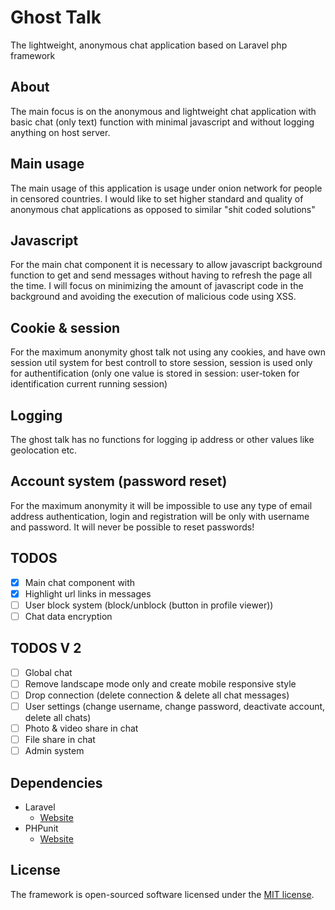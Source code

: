 # Ghost Talk
The lightweight, anonymous chat application based on Laravel php framework

## About
The main focus is on the anonymous and lightweight chat application with basic chat (only text) function with minimal javascript and without logging anything on host server.

## Main usage
The main usage of this application is usage under onion network for people in censored countries. 
I would like to set higher standard and quality of anonymous chat applications as opposed to similar "shit coded solutions"

## Javascript
For the main chat component it is necessary to allow javascript background function to get and send messages without having to refresh the page all the time.
I will focus on minimizing the amount of javascript code in the background and avoiding the execution of malicious code using XSS.

## Cookie & session
For the maximum anonymity ghost talk not using any cookies, and have own session util system for best controll to store session, session is used only for authentification (only one value is stored in session: user-token for identification current running session)

## Logging
The ghost talk has no functions for logging ip address or other values like geolocation etc.

## Account system (password reset)
For the maximum anonymity it will be impossible to use any type of email address authentication, login and registration will be only with username and password. It will never be possible to reset passwords!

## TODOS
- [X] Main chat component with
- [X] Highlight url links in messages
- [ ] User block system (block/unblock (button in profile viewer))
- [ ] Chat data encryption

## TODOS V 2
- [ ] Global chat
- [ ] Remove landscape mode only and create mobile responsive style
- [ ] Drop connection (delete connection & delete all chat messages)
- [ ] User settings (change username, change password, deactivate account, delete all chats)
- [ ] Photo & video share in chat
- [ ] File share in chat
- [ ] Admin system

## Dependencies 
* Laravel
   * [Website](https://laravel.com/)
* PHPunit
   * [Website](https://phpunit.de/)
   
## License
The framework is open-sourced software licensed under the [MIT license](https://opensource.org/licenses/MIT).
